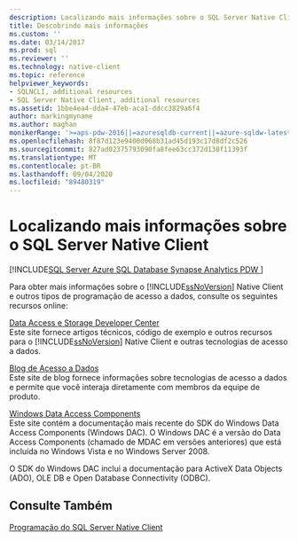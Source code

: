 ```yaml
---
description: Localizando mais informações sobre o SQL Server Native Client
title: Descobrindo mais informações
ms.custom: ''
ms.date: 03/14/2017
ms.prod: sql
ms.reviewer: ''
ms.technology: native-client
ms.topic: reference
helpviewer_keywords:
- SQLNCLI, additional resources
- SQL Server Native Client, additional resources
ms.assetid: 1bbe4ea4-dda4-47eb-aca1-ddcc3829a6f4
author: markingmyname
ms.author: maghan
monikerRange: '>=aps-pdw-2016||=azuresqldb-current||=azure-sqldw-latest||>=sql-server-2016||=sqlallproducts-allversions||>=sql-server-linux-2017||=azuresqldb-mi-current'
ms.openlocfilehash: 8f87d123e9400d068b31ad45d193c17d8df2c526
ms.sourcegitcommit: 827ad02375793090fa8fee63cc372d130f11393f
ms.translationtype: MT
ms.contentlocale: pt-BR
ms.lasthandoff: 09/04/2020
ms.locfileid: "89480319"
---
```

# <a name="finding-more-sql-server-native-client-information"></a>Localizando mais informações sobre o SQL Server Native Client
[!INCLUDE[SQL Server Azure SQL Database Synapse Analytics PDW ](../../includes/applies-to-version/sql-asdb-asdbmi-asa-pdw.md)]

  Para obter mais informações sobre o [!INCLUDE[ssNoVersion](../../includes/ssnoversion-md.md)] Native Client e outros tipos de programação de acesso a dados, consulte os seguintes recursos online:  
  
 [Data Access e Storage Developer Center](https://go.microsoft.com/fwlink?linkid=4173)  
 Este site fornece artigos técnicos, código de exemplo e outros recursos para o [!INCLUDE[ssNoVersion](../../includes/ssnoversion-md.md)] Native Client e outras tecnologias de acesso a dados.  
  
 [Blog de Acesso a Dados](https://docs.microsoft.com/archive/blogs/dataaccess/quick-update-re-data-access-blog)  
 Este site de blog fornece informações sobre tecnologias de acesso a dados e permite que você interaja diretamente com membros da equipe de produto.  
  
 [Windows Data Access Components](https://go.microsoft.com/fwlink/?LinkId=107907)  
 Este site contém a documentação mais recente do SDK do Windows Data Access Components (Windows DAC). O Windows DAC é a versão do Data Access Components (chamado de MDAC em versões anteriores) que está incluída no Windows Vista e no Windows Server 2008.  
  
 O SDK do Windows DAC inclui a documentação para ActiveX Data Objects (ADO), OLE DB e Open Database Connectivity (ODBC).  
  

## <a name="see-also"></a>Consulte Também  
 [Programação do SQL Server Native Client](../../relational-databases/native-client/sql-server-native-client-programming.md)  
  
  
